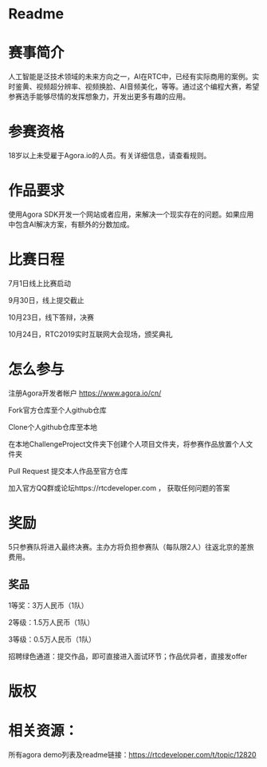 # Readme
# 赛事简介

人工智能是泛技术领域的未来方向之一，AI在RTC中，已经有实际商用的案例。实时鉴黄、视频超分辨率、视频换脸、AI音频美化，等等。通过这个编程大赛，希望参赛选手能够尽情的发挥想象力，开发出更多有趣的应用。

# 参赛资格

18岁以上未受雇于Agora.io的人员。有关详细信息，请查看规则。

# 作品要求

使用Agora SDK开发一个网站或者应用，来解决一个现实存在的问题。如果应用中包含AI解决方案，有额外的分数加成。

# 比赛日程

7月1日线上比赛启动

9月30日，线上提交截止

10月23日，线下答辩，决赛

10月24日，RTC2019实时互联网大会现场，颁奖典礼

# 怎么参与

注册Agora开发者帐户 https://www.agora.io/cn/

Fork官方仓库至个人github仓库

Clone个人github仓库至本地

在本地ChallengeProject文件夹下创建个人项目文件夹，将参赛作品放置个人文件夹

Pull Request 提交本人作品至官方仓库

加入官方QQ群或论坛https://rtcdeveloper.com ， 获取任何问题的答案


# 奖励

5只参赛队将进入最终决赛。主办方将负担参赛队（每队限2人）往返北京的差旅费用。

## 奖品

1等奖：3万人民币（1队）

2等级：1.5万人民币（1队）

3等级：0.5万人民币（1队）

招聘绿色通道：提交作品，即可直接进入面试环节；作品优异者，直接发offer

# 版权

# 相关资源：
所有agora demo列表及readme链接：https://rtcdeveloper.com/t/topic/12820
